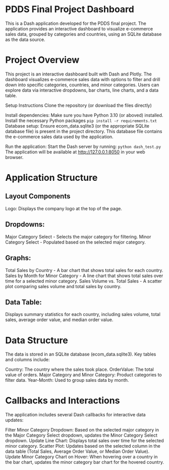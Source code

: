# PDDS Final Project Dashboard
This is a Dash application developed for the PDDS final project. The application provides an interactive dashboard to visualize e-commerce sales data, grouped by categories and countries, using an SQLite database as the data source.

# Project Overview
This project is an interactive dashboard built with Dash and Plotly. The dashboard visualizes e-commerce sales data with options to filter and drill down into specific categories, countries, and minor categories. Users can explore data via interactive dropdowns, bar charts, line charts, and a data table.

Setup Instructions
Clone the repository (or download the files directly)

Install dependencies: Make sure you have Python 3.10 (or aboved) installed. Install the necessary Python packages
```pip install -r requirements.txt```
Database setup: Ensure ecom_data.sqlite3 (or the appropriate SQLite database file) is present in the project directory. This database file contains the e-commerce sales data used by the application.

Run the application: Start the Dash server by running:
```python dash_test.py```
The application will be available at http://127.0.0.1:8050 in your web browser.

# Application Structure
## Layout Components
Logo: Displays the company logo at the top of the page.
## Dropdowns:
Major Category Select - Selects the major category for filtering.
Minor Category Select - Populated based on the selected major category.
## Graphs:
Total Sales by Country - A bar chart that shows total sales for each country.
Sales by Month for Minor Category - A line chart that shows total sales over time for a selected minor category.
Sales Volume vs. Total Sales - A scatter plot comparing sales volume and total sales by country.
## Data Table:
Displays summary statistics for each country, including sales volume, total sales, average order value, and median order value.

# Data Structure
The data is stored in an SQLite database (ecom_data.sqlite3). Key tables and columns include:

Country: The country where the sales took place.
OrderValue: The total value of orders.
Major Category and Minor Category: Product categories to filter data.
Year-Month: Used to group sales data by month.

# Callbacks and Interactions
The application includes several Dash callbacks for interactive data updates:

Filter Minor Category Dropdown:
Based on the selected major category in the Major Category Select dropdown, updates the Minor Category Select dropdown.
Update Line Chart:
Displays total sales over time for the selected minor category.
Scatter Plot:
Updates based on the selected column in the data table (Total Sales, Average Order Value, or Median Order Value).
Update Minor Category Chart on Hover:
When hovering over a country in the bar chart, updates the minor category bar chart for the hovered country.